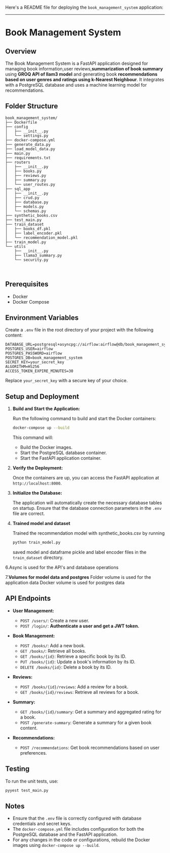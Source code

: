 Here's a README file for deploying the `book_management_system` application:

---

# Book Management System

## Overview

The Book Management System is a FastAPI application designed for managing book information,user reviews,**summarization of book summary** using **GROQ API of llam3 model** and generating book **recommendations based on user genres and ratings using k-Nearest Neighbour**. It integrates with a PostgreSQL database and uses a machine learning model for recommendations.

## Folder Structure

```
book_management_system/
├── Dockerfile
├── config
│   ├── __init__.py
│   └── settings.py
├── docker-compose.yml
├── generate_data.py
├── load_model_data.py
├── main.py
├── requirements.txt
├── routers
│   ├── __init__.py
│   ├── books.py
│   ├── reviews.py
│   ├── summary.py
│   └── user_routes.py
├── sql_app
│   ├── __init__.py
│   ├── crud.py
│   ├── database.py
│   ├── models.py
│   └── schemas.py
├── synthetic_books.csv
├── test_main.py
├── train_dataset
│   ├── books_df.pkl
│   ├── label_encoder.pkl
│   └── recommendation_model.pkl
├── train_model.py
└── utils
    ├── __init__.py
    ├── llama3_summary.py
    └── security.py



```

## Prerequisites

- Docker
- Docker Compose

## Environment Variables

Create a `.env` file in the root directory of your project with the following content:

```env
DATABASE_URL=postgresql+asyncpg://airflow:airflow@db/book_management_system
POSTGRES_USER=airflow
POSTGRES_PASSWORD=airflow
POSTGRES_DB=book_management_system
SECRET_KEY=your_secret_key
ALGORITHM=HS256
ACCESS_TOKEN_EXPIRE_MINUTES=30
```

Replace `your_secret_key` with a secure key of your choice.

## Setup and Deployment

1. **Build and Start the Application:**

   Run the following command to build and start the Docker containers:

   ```bash
   docker-compose up --build
   ```

   This command will:
   - Build the Docker images.
   - Start the PostgreSQL database container.
   - Start the FastAPI application container.

2. **Verify the Deployment:**

   Once the containers are up, you can access the FastAPI application at `http://localhost:8000`.

3. **Initialize the Database:**

   The application will automatically create the necessary database tables on startup. Ensure that the database connection parameters in the `.env` file are correct.



5. **Trained model and dataset**

   Trained the recommendation model with synthetic_books.csv by running

   ```bash
   python train_model.py
   ```

   saved  model and dataframe pickle and label encoder files in the `train_dataset` directory.
   
6.Async is used for the API's and database operations

7.**Volumes for model data and postgres**
    Folder volume is used for the application data
    Docker volume is used for postgres data

## API Endpoints

- **User Management:**
  - `POST /users/`: Create a new user.
  - `POST /login/`: **Authenticate a user and get a JWT token.**

- **Book Management:**
  - `POST /books/`: Add a new book.
  - `GET /books/`: Retrieve all books.
  - `GET /books/{id}`: Retrieve a specific book by its ID.
  - `PUT /books/{id}`: Update a book's information by its ID.
  - `DELETE /books/{id}`: Delete a book by its ID.

- **Reviews:**
  - `POST /books/{id}/reviews`: Add a review for a book.
  - `GET /books/{id}/reviews`: Retrieve all reviews for a book.

- **Summary:**
  - `GET /books/{id}/summary`: Get a summary and aggregated rating for a book.
  - `POST /generate-summary`: Generate a summary for a given book content.

- **Recommendations:**
  - `POST /recommendations`: Get book recommendations based on user preferences.

## Testing

To run the unit tests, use:

```bash
pyyest test_main.py
```

## Notes

- Ensure that the `.env` file is correctly configured with database credentials and secret keys.
- The `docker-compose.yml` file includes configuration for both the PostgreSQL database and the FastAPI application.
- For any changes in the code or configurations, rebuild the Docker images using `docker-compose up --build`.

